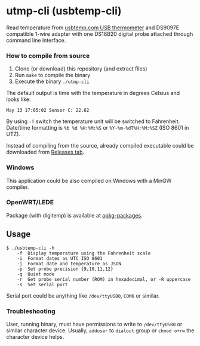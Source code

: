 # utmp-cli (usbtemp-cli)
Read temperature from [usbtemp.com USB thermometer](https://usbtemp.com/) and DS9097E compatible 1-wire adapter with one DS18B20 digital probe attached through command line interface.

### How to compile from source
1. Clone (or download) this repository (and extract files)
2. Run `make` to compile the binary
3. Execute the binary `./utmp-cli`

The default output is time with the temperature in degrees Celsius and looks like:
```
May 13 17:05:02 Sensor C: 22.62
```
By using `-f` switch the temperature unit will be switched to Fahrenheit. Date/time formatting is `%b %d %H:%M:%S` or `%Y-%m-%dT%H:%M:%SZ` (ISO 8601 in UTZ).

Instead of compiling from the source, already compiled executable could be downloaded from [Releases tab](https://github.com/usbtemp/utmp-cli/releases/latest).

### Windows
This application could be also compiled on Windows with a MinGW compiler.

### OpenWRT/LEDE
Package (with digitemp) is available at [opkg-packages](https://github.com/usbtemp/opkg-packages).

## Usage
```
$ ./usbtemp-cli -h
	-f	Display temperature using the Fahrenheit scale
	-i	Format dates as UTC ISO 8601
	-j	Format date and temperature as JSON
	-p	Set probe precision {9,10,11,12}
	-q	Quiet mode
	-r	Get probe serial number (ROM) in hexadecimal, or -R uppercase
	-s	Set serial port
```
Serial port could be anything like `/dev/ttyUSB0`, `COM6` or similar.

### Troubleshooting

User, running binary, must have permissions to write to `/dev/ttyUSB0` or similar character device.
Usually, `adduser` to `dialout` group or `chmod o+rw` the character device helps.
